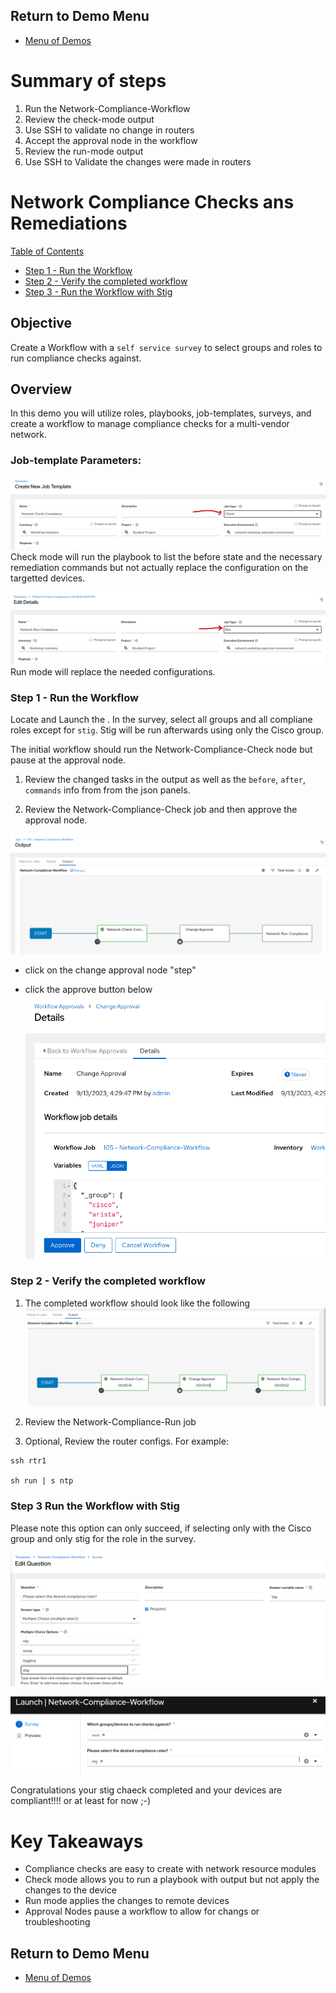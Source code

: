 ## Return to Demo Menu
 - [Menu of Demos](../README.md)

# Summary of steps
1. Run the Network-Compliance-Workflow
2. Review the check-mode output 
3. Use SSH to validate no change in routers 
3. Accept the approval node in the workflow
4. Review the run-mode output
5. Use SSH to Validate the changes were made in routers 

# Network Compliance Checks ans Remediations

[Table of Contents](#table-of-contents)
  - [Step 1 - Run the Workflow](#step-1---run-the-workflow)
  - [Step 2 - Verify the completed workflow](#step-2---verify-the-completed-workflow)
  - [Step 3 - Run the Workflow with Stig](#step3---run-the-workflow-with-stig)

## Objective
Create a Workflow with a `self service survey` to select groups and roles to run compliance checks against. 

## Overview
In this demo you will utilize roles, playbooks, job-templates, surveys, and create a workflow to manage compliance checks for a multi-vendor network. 

### Job-template Parameters:
![Network-Check-Compliance](../images/check.png)
Check mode will run the playbook to list the before state and the necessary remediation commands but not actually replace the configuration on the targetted devices.

![Network-Run-Compliance](../images/run.png)
Run mode will replace the needed configurations.

### Step 1 - Run the Workflow
Locate and Launch the . In the survey, select all groups and all compliane roles except for `stig`. Stig will be run afterwards using only the Cisco group.

The initial workflow should run the Network-Compliance-Check node but pause at the approval node. 
1. Review the changed tasks in the output as well as the `before`, `after`, `commands` info from from the json panels.

2. Review the Network-Compliance-Check job and then approve the approval node.

![approval](../images/approval_stop.png)
* click on the change approval node "step"

* click the approve button below
![approval](../images/approve_button.png)

### Step 2 - Verify the completed workflow

1. The completed workflow should look like the following
![approval](../images/compliance_success.png)

2. Review the Network-Compliance-Run job

3. Optional, Review the router configs.
For example:
~~~
ssh rtr1

sh run | s ntp
~~~

### Step 3 Run the Workflow with Stig 
Please note this option can only succeed, if selecting only with the Cisco group and only stig for the role in the survey.

![stig](../images/stig.png)

![stig](../images/stig2.png)

Congratulations your stig chaeck completed and your devices are compliant!!!! or at least for now ;-)

# Key Takeaways
* Compliance checks are easy to create with network resource modules
* Check mode allows you to run a playbook with output but not apply the changes to the device
* Run mode applies the changes to remote devices
* Approval Nodes pause a workflow to allow for changs or troubleshooting

## Return to Demo Menu
 - [Menu of Demos](../README.md)



